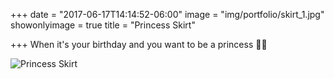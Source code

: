 +++
date = "2017-06-17T14:14:52-06:00"
image = "img/portfolio/skirt_1.jpg"
showonlyimage = true
title = "Princess Skirt"

+++
When it's your birthday and you want to be a princess 👸🏼

![Princess Skirt](/img/portfolio/skirt_1.jpg)
